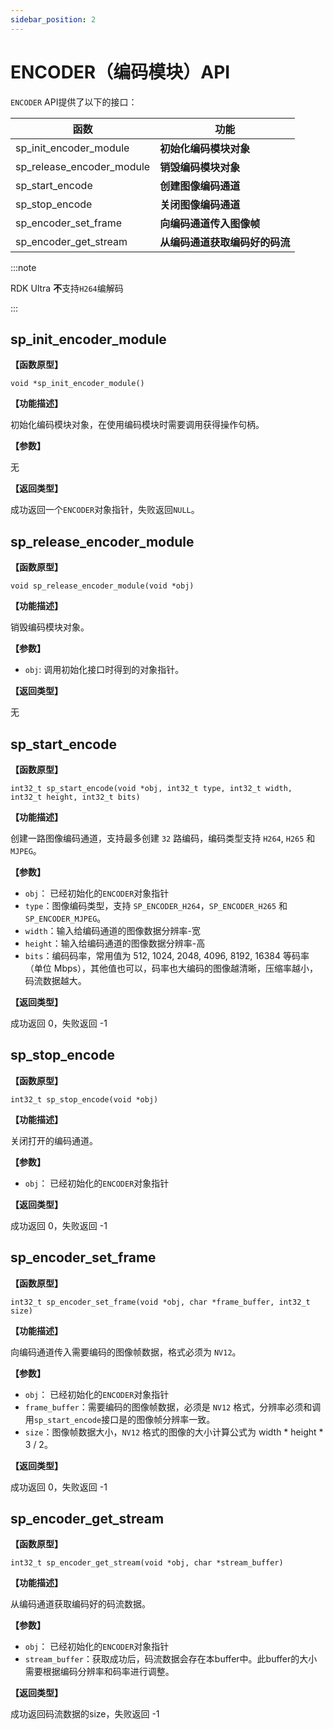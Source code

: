 ```yaml
---
sidebar_position: 2
---
```


# ENCODER（编码模块）API

`ENCODER` API提供了以下的接口：

| 函数 | 功能 |
| ---- | ----- |
| sp_init_encoder_module | **初始化编码模块对象** |
| sp_release_encoder_module | **销毁编码模块对象** |
| sp_start_encode | **创建图像编码通道** |
| sp_stop_encode | **关闭图像编码通道** |
| sp_encoder_set_frame | **向编码通道传入图像帧** |
| sp_encoder_get_stream | **从编码通道获取编码好的码流** |

:::note

RDK Ultra **不**支持`H264`编解码

:::

## sp_init_encoder_module  

**【函数原型】**  

`void *sp_init_encoder_module()`

**【功能描述】**  

初始化编码模块对象，在使用编码模块时需要调用获得操作句柄。

**【参数】**

无

**【返回类型】**  

成功返回一个`ENCODER`对象指针，失败返回`NULL`。

## sp_release_encoder_module  

**【函数原型】**  

`void sp_release_encoder_module(void *obj)`

**【功能描述】**  

销毁编码模块对象。

**【参数】**

 - `obj`: 调用初始化接口时得到的对象指针。

**【返回类型】**  

无

## sp_start_encode  

**【函数原型】**  

`int32_t sp_start_encode(void *obj, int32_t type, int32_t width, int32_t height, int32_t bits)`

**【功能描述】**  

创建一路图像编码通道，支持最多创建 `32` 路编码，编码类型支持 `H264`, `H265` 和 `MJPEG`。

**【参数】**

- `obj`： 已经初始化的`ENCODER`对象指针
- `type`：图像编码类型，支持 `SP_ENCODER_H264`，`SP_ENCODER_H265` 和 `SP_ENCODER_MJPEG`。
- `width`：输入给编码通道的图像数据分辨率-宽
- `height`：输入给编码通道的图像数据分辨率-高
- `bits`：编码码率，常用值为 512, 1024, 2048, 4096, 8192, 16384 等码率（单位 Mbps），其他值也可以，码率也大编码的图像越清晰，压缩率越小，码流数据越大。

**【返回类型】**  

成功返回 0，失败返回 -1

## sp_stop_encode  

**【函数原型】**  

`int32_t sp_stop_encode(void *obj)`

**【功能描述】**  

关闭打开的编码通道。

**【参数】**

- `obj`： 已经初始化的`ENCODER`对象指针

**【返回类型】** 

成功返回 0，失败返回 -1

## sp_encoder_set_frame  

**【函数原型】**  

`int32_t sp_encoder_set_frame(void *obj, char *frame_buffer, int32_t size)`

**【功能描述】**  

向编码通道传入需要编码的图像帧数据，格式必须为 `NV12`。

**【参数】**

- `obj`： 已经初始化的`ENCODER`对象指针
- `frame_buffer`：需要编码的图像帧数据，必须是 `NV12` 格式，分辨率必须和调用`sp_start_encode`接口是的图像帧分辨率一致。
- `size`：图像帧数据大小，`NV12` 格式的图像的大小计算公式为 width * height * 3 / 2。

**【返回类型】** 

成功返回 0，失败返回 -1

## sp_encoder_get_stream  

**【函数原型】**  

`int32_t sp_encoder_get_stream(void *obj, char *stream_buffer)`

**【功能描述】**  

从编码通道获取编码好的码流数据。

**【参数】**

- `obj`： 已经初始化的`ENCODER`对象指针
- `stream_buffer`：获取成功后，码流数据会存在本buffer中。此buffer的大小需要根据编码分辨率和码率进行调整。

**【返回类型】** 

成功返回码流数据的size，失败返回 -1
